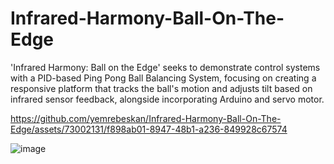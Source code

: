 # Infrared-Harmony-Ball-On-The-Edge
'Infrared Harmony: Ball on the Edge' seeks to demonstrate control systems with a PID-based Ping Pong Ball Balancing System, focusing on creating a responsive platform that tracks the ball's motion and adjusts tilt based on infrared sensor feedback, alongside incorporating Arduino and servo motor.



https://github.com/yemrebeskan/Infrared-Harmony-Ball-On-The-Edge/assets/73002131/f898ab01-8947-48b1-a236-849928c67574




![image](https://github.com/yemrebeskan/Infrared-Harmony-Ball-On-The-Edge/assets/73002131/8ee253ee-1f70-4a38-93e3-8fec4f2c24fb)


